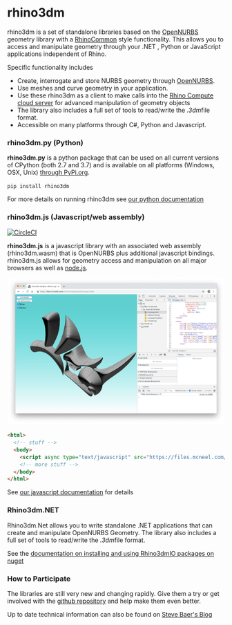 # rhino3dm
rhino3dm is a set of standalone libraries based on the [OpenNURBS](https://developer.rhino3d.com/guides/opennurbs/what-is-opennurbs/) geometry library with a [RhinoCommon](https://developer.rhino3d.com/guides/rhinocommon/what-is-rhinocommon/) style functionality. This allows you to access and manipulate geometry through your .NET , Python or JavaScript applications independent of Rhino.  

Specific functionality includes

- Create, interrogate and store NURBS geometry through  [OpenNURBS](https://developer.rhino3d.com/guides/opennurbs/what-is-opennurbs/). 
- Use meshes and curve geometry in your application.
- Use these rhino3dm as a client to make calls into the [Rhino Compute cloud server](https://www.rhino3d.com/compute) for advanced manipulation of geometry objects
- The library also includes a full set of tools to read/write the *.3dm*file format.
- Accessible on many platforms through C#, Python and Javascript.

### rhino3dm.py (Python)
**rhino3dm.py** is a python package that can be used on all current versions of CPython (both 2.7 and 3.7) and is available on all platforms (Windows, OSX, Unix) [through PyPi.org](https://pypi.org/project/rhino3dm/).

`pip install rhino3dm`

For more details on running rhino3dm see [our python documentation](RHINO3DM.PY.md)


### rhino3dm.js (Javascript/web assembly)
[![CircleCI](https://circleci.com/gh/mcneel/rhino3dm/tree/master.svg?style=shield&circle-token=53733a2fe2cf99a11808d1e5210bc1aeb3f13ea9)](https://circleci.com/gh/mcneel/rhino3dm/tree/master)

**rhino3dm.js** is a javascript library with an associated web assembly (rhino3dm.wasm) that is OpenNURBS plus additional javascript bindings. rhino3dm.js allows for geometry access and manipulation on all major browsers as well as [node.js](https://nodejs.org/).

![Rhino Logo in Web Browser](docs\images\rhino3dm_rhinologo.png)

```html
<html>
  <!-- stuff -->
  <body>
    <script async type="text/javascript" src="https://files.mcneel.com/rhino3dm/js/latest/rhino3dm.js"></script>
    <!-- more stuff -->
  </body>
</html>
```

See [our javascript documentation](RHINO3DM.JS.md) for details

### Rhino3dm.NET

Rhino3dm.Net allows you to write standalone .NET applications that can create and manipulate OpenNURBS Geometry. The library also includes a full set of tools to read/write the *.3dm*file format.

See the [documentation on installing and using Rhino3dmIO packages on nuget](https://developer.rhino3d.com/guides/opennurbs/what-is-rhino3dmio/)

### How to Participate

The libraries are still very new and changing rapidly. Give them a try or get involved with the [github repository](https://github.com/mcneel/rhino3dm) and help make them even better.

Up to date technical information can also be found on [Steve Baer's Blog](https://stevebaer.wordpress.com/)